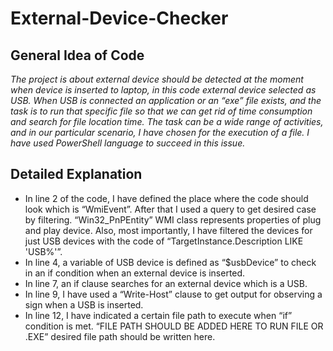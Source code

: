 # External-Device-Checker
## General Idea of Code
*The project is about external device should be detected at the moment when device is inserted to laptop, in this code external device selected as USB. When USB is connected an application or an “exe” file exists, and the task is to run that specific file so that we can get rid of time consumption and search for file location time. The task can be a wide range of activities, and in our particular scenario, I have chosen for the execution of a file. I have used PowerShell language to succeed in this issue.*

## Detailed Explanation
- In line 2 of the code, I have defined the place where the code should look which is “WmiEvent”. After that I used a query to get desired case by filtering. “Win32_PnPEntity” WMI class represents properties of plug and play device. Also, most importantly, I have filtered the devices for just USB devices with the code of 
 “TargetInstance.Description LIKE 'USB%'”.
- In line 4, a variable of USB device is defined as “$usbDevice” to check in an if condition when an external device is inserted.
- In line 7, an if clause searches for an external device which is a USB.
- In line 9, I have used a “Write-Host” clause to get output for observing a sign when a USB is inserted.
- In line 12, I have indicated a certain file path to execute when “if” condition is met. “FILE PATH SHOULD BE ADDED HERE TO RUN FILE OR .EXE” desired file path should be written here.
